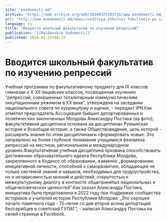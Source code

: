 ```yaml
---
site: "evedomosti.md"
archive: "https://web.archive.org/web/20240325103735/www.evedomosti.md/news/vvoditsya-shkolnyj-fakultativ-po-izucheniyu-repressij"
url: "http://www.evedomosti.md/news/vvoditsya-shkolnyj-fakultativ-po-izucheniyu-repressij"
language: ru
title: "Вводится школьный факультатив по изучению репрессий"
publication: '[[Moldavskie Vedomosti]]'
published: 2024-01-25T08:28
---
```


# Вводится школьный факультатив по изучению репрессий

Учебная программа по факультативному предмету для IX классов гимназии и X-XII лицейских классов, посвященная изучению "репрессий, совершенных тоталитарным коммунистическим оккупационным режимом в ХХ веке", утверждена на заседании национального совета по куррикулуму и оценке, - передает IPN.Как отметил председатель Ассоциации бывших депортированных и политических заключенных Молдовы Александру Постика (на фото), факультативная дисциплина основана на дисциплинах Румынская история и Всеобщая история, а также Обществоведение, цель которой - расширить знания по этим дисциплинам и сформировать новые. Это направлено на более глубокое понимание учащимися феномена репрессий на местном, региональном и международном уровнях.Факультативная учебная дисциплина призвана способствовать достижению образовательного идеала Республики Молдова, закрепленного в Кодексе об образовании, а именно „формированию инициативной личности, способной к саморазвитию, обладающей не только системой знаний и навыков, необходимых для трудоустройства, но и независимостью мнений и действий, открытостью к межкультурному диалогу в контексте общепринятых национальных и общечеловеческих ценностей”.Как сказал Александру Постика, инициатива была представлена в 2022 году при поддержке сообщества историков и учителей истории Республики Молдова. „Это хорошее начало памятного года - 75-летия со дня второй волны депортаций бессарабцев в советский ГУЛАГ”, - написал Александру Постика на своей странице в Facebook.